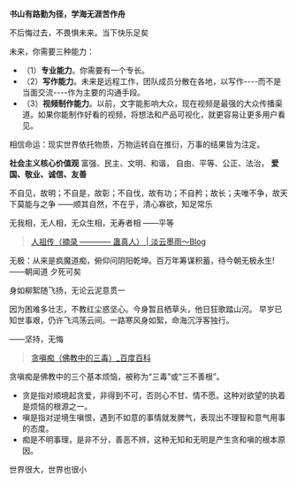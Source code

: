 **书山有路勤为径，学海无涯苦作舟**

不后悔过去，不畏惧未来。当下快乐足矣

未来，你需要三种能力：
- （1）**专业能力**。你需要有一个专长。
- （2）**写作能力**。未来是远程工作，团队成员分散在各地，以写作----而不是当面交流----作为主要的沟通手段。
- （3）**视频制作能力**。以前，文字能影响大众，现在视频是最强的大众传播渠道。如果你能制作好看的视频，将想法和产品可视化，就更容易让更多用户看见。


相信命运：现实世界依托物质，万物运转自在推衍，万事的结果皆为注定。

**社会主义核心价值观**
富强、民主、文明、和谐，
自由、平等、公正、法治，
**爱国、敬业、诚信、友善**

不自见，故明；不自是，故彰；不自伐，故有功；不自矜；故长；夫唯不争，故天下莫能与之争 ——顺其自然，不在乎，清心寡欲，知足常乐

无我相，无人相，无众生相，无寿者相 ——平等

> [人祖传（摘录 ———— 蛊真人） | 淡云墨雨～Blog](https://www.djgeeker.com/posts/8d64f1f5/index.html)

无极：从来是疯魔道痴，俯仰问阴阳乾坤。百万年筹谋积蓄，待今朝无极永生!  ——朝闻道 夕死可矣

身如柳絮随飞扬，无论云泥意贯一

因为困难多壮志，不教红尘惑坚心。今身暂且栖草头，他日狂歌踏山河。
早岁已知世事艰，仍许飞鸿荡云间。一路寒风身如絮，命海沉浮客独行。

——坚持，无悔

> [贪嗔痴（佛教中的三毒）_百度百科](https://baike.baidu.com/item/%E8%B4%AA%E5%97%94%E7%97%B4/2163885?fr=ge_ala)

‌贪嗔‌痴是‌佛教中的三个基本烦恼，被称为“‌三毒”或“‌三不善根”。‌‌
- ‌贪‌是指对顺境起贪爱，非得到不可，否则心不甘、情不愿。这种对欲望的执着是烦恼的根源之一。
- 嗔‌是指对逆境生嗔恨，遇到不如意的事情就发脾气，表现出不理智和意气用事的态度。
- 痴‌是不明事理，是非不分，善恶不辨，这种无知和无明是产生贪和嗔的根本原因。


世界很大，世界也很小


